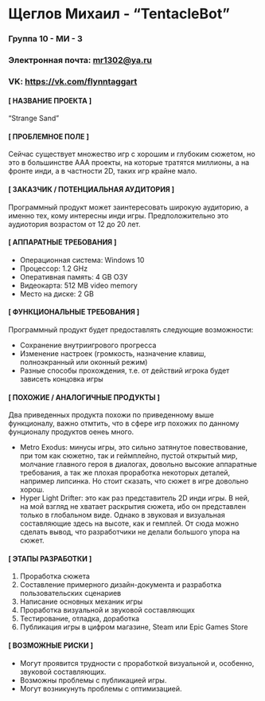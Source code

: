 #  **Щеглов Михаил - “TentacleBot”**


### Группа **10 - МИ - 3**
### Электронная почта: **mr1302@ya.ru**
### VK: **https://vk.com/flynntaggart**

#### **[ НАЗВАНИЕ ПРОЕКТА ]**

“Strange Sand”

#### **[ ПРОБЛЕМНОЕ ПОЛЕ ]**

Сейчас существует множество игр с хорошим и глубоким сюжетом, но это в большинстве AAA проекты, на которые тратятся миллионы, а на фронте инди, а в частности 2D, таких игр крайне мало.

#### **[ ЗАКАЗЧИК / ПОТЕНЦИАЛЬНАЯ АУДИТОРИЯ ]**

Программный продукт может заинтересовать широкую аудиторию, а именно тех, кому интересны инди игры. Предположительно это аудиотория возрастом от 12 до 20 лет.

#### **[ АППАРАТНЫЕ ТРЕБОВАНИЯ ]**

* Операционная система: Windows 10
* Процессор: 1.2 GHz
* Оперативная память: 4 GB ОЗУ
* Видеокарта: 512 MB video memory
* Место на диске: 2 GB

####  **[ ФУНКЦИОНАЛЬНЫЕ ТРЕБОВАНИЯ ]**

Программный продукт будет предоставлять следующие возможности: 
* Сохранение внутриигрового прогресса
* Изменение настроек (громкость, назначение клавиш, полноэкранный или оконный режим)
* Разные способы прохождения, т.е. от действий игрока будет зависеть концовка игры

#### **[ ПОХОЖИЕ / АНАЛОГИЧНЫЕ ПРОДУКТЫ ]**

Два приведенных продукта похожи по приведенному выше функционалу, важно отмтить, что в сфере игр похожих по данному фунционалу продуктов оенеь много.
* Metro Exodus: минусы игры, это сильно затянутое повествование, при том как сюжетно, так и геймплейно, пустой открытый мир, молчание главного героя в диалогах, довольно высокие аппаратные требования, а так же плохая проработка некоторых деталей, например липсинка. Но стоит сказать, что сюжет в игре довольно хорош.
* Hyper Light Drifter: это как раз представитель 2D инди игры. В ней, на мой взгляд не хватает раскрытия сюжета, ибо он представлен только в глобальном виде. Однако в звуковая и визуальная составляющие здесь на высоте, как и гемплей. От сюда можно сделать вывод, что разработчики не делали большого упора на сюжет.

#### **[ ЭТАПЫ РАЗРАБОТКИ ]**

1.	Проработка сюжета
2.  Составление примерного дизайн-документа и разработка пользовательских сценариев
3.	Написание основных механик игры
4.	Проработка визуальной и звуковой составляющих
5.	Тестирование, отладка, доработка
6.	Публикация игры в цифром магазине, Steam или Epic Games Store

#### **[ ВОЗМОЖНЫЕ РИСКИ ]**

* Могут проявится трудности с проработкой визуальной и, особенно, звуковой составляющих.
* Возможны проблемы с публикацией игры.
* Могут возникунуть проблемы с оптимизацией.

